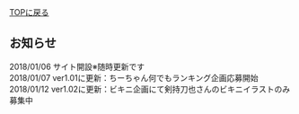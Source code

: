 [TOPに戻る](https://kkumt93.github.io/Chihiro_1stAnni/)
## お知らせ

2018/01/06 サイト開設※随時更新です  
2018/01/07 ver1.01に更新：ちーちゃん何でもランキング企画応募開始  
2018/01/12 ver1.02に更新：ビキニ企画にて剣持刀也さんのビキニイラストのみ募集中  
